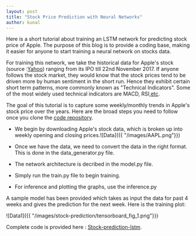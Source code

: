 ```yaml
---
layout: post
title: "Stock Price Prediction with Neural Networks"
author: kunal
---
```


Here is a short tutorial about training an LSTM network for predicting stock price of Apple. The purpose of this blog is to provide a coding base, making it easier for anyone to start training a neural network on stocks data.  

For training this network, we take the historical data for Apple's stock (source :<a href="https://finance.yahoo.com/quote/AAPL/">Yahoo</a>) ranging from its IPO till 22nd November 2017. If anyone follows the stock market, they would know that the stock prices tend to be driven more by human sentiment in the short run. Hence they exhibit certain short term patterns, more commonly known as "Technical Indicators". Some of the most widely used technical indicators are MACD, RSI,<a href="https://www.tradingtechnologies.com/help/x-study/technical-indicator-definitions/list-of-technical-indicators/">etc</a>. 

The goal of this tutorial is to capture some weekly/monthly trends in Apple's stock price over the years. Here are the broad steps you need to follow once you clone the <a href="https://github.com/ksaluja15/Stock-prediction-lstm">code repository</a>. 

* We begin by downloading Apple's stock data, which is broken up into weekly opening and closing prices.![Data]({{ "/images/AAPL.png"}})

* Once we have the data, we need to convert the data in the right format. This is done in the data_generator.py file.

* The network architecture is decribed in the model.py file.

* Simply run the train.py file to begin training.

* For inference and plotting the graphs, use the inference.py

A sample model has been provided which takes as input the data for past 4 weeks and gives the prediction for the next week. Here is the training plot:


![Data1]({{ "/images/stock-prediction/tensorboard_fig_1.png"}})

Complete code is provided here : <a href="https://github.com/ksaluja15/Stock-prediction-lstm">Stock-prediction-lstm</a>.
